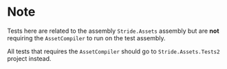 # Note

Tests here are related to the assembly `Stride.Assets` assembly but are **not** requiring the `AssetCompiler` to run on the test assembly.

All tests that requires the `AssetCompiler` should go to `Stride.Assets.Tests2` project instead.